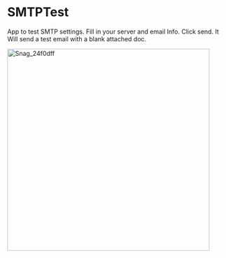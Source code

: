# SMTPTest
App to test SMTP settings. Fill  in your server and email Info.
Click send. It Will send a test email with a blank attached doc.


<img width="462" alt="Snag_24f0dff" src="https://github.com/NIckKilian/SMTPTest/assets/78666274/6ecfd248-c6ce-4d67-ad35-4a6816f30fcd">
